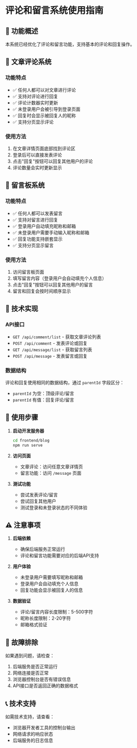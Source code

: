 # 评论和留言系统使用指南

## 🎯 功能概述

本系统已经优化了评论和留言功能，支持基本的评论和回复操作。

## 📝 文章评论系统

### 功能特点
- ✅ 任何人都可以对文章进行评论
- ✅ 支持对评论进行回复
- ✅ 评论计数器实时更新
- ✅ 未登录用户会被引导到登录页面
- ✅ 回复时会显示被回复人的昵称
- ✅ 支持分页显示评论

### 使用方法
1. 在文章详情页面底部找到评论区
2. 登录后可以直接发表评论
3. 点击"回复"按钮可以回复其他用户的评论
4. 评论数量会实时更新显示

## 💬 留言板系统

### 功能特点
- ✅ 任何人都可以发表留言
- ✅ 支持对留言进行回复
- ✅ 登录用户自动填充昵称和邮箱
- ✅ 未登录用户需要手动输入昵称和邮箱
- ✅ 回复功能支持嵌套显示
- ✅ 支持分页显示留言

### 使用方法
1. 访问留言板页面
2. 填写留言内容（登录用户会自动填充个人信息）
3. 点击"回复"按钮可以回复其他用户的留言
4. 留言和回复会按时间顺序显示

## 🔧 技术实现

### API接口
- `GET /api/comment/list` - 获取文章评论列表
- `POST /api/comment` - 发表评论或回复
- `GET /api/message/list` - 获取留言列表
- `POST /api/message` - 发表留言或回复

### 数据结构
评论和回复使用相同的数据结构，通过 `parentId` 字段区分：
- `parentId` 为空：顶级评论/留言
- `parentId` 有值：回复评论/留言

## 🚀 使用步骤

1. **启动开发服务器**
   ```bash
   cd frontend/blog
   npm run serve
   ```

2. **访问页面**
   - 文章评论：访问任意文章详情页
   - 留言功能：访问 `/message` 页面

3. **测试功能**
   - 尝试发表评论/留言
   - 尝试回复其他用户
   - 测试登录和未登录状态的不同体验

## ⚠️ 注意事项

1. **后端依赖**
   - 确保后端服务正常运行
   - 评论和留言功能需要对应的后端API支持

2. **用户体验**
   - 未登录用户需要填写昵称和邮箱
   - 登录用户会自动填充个人信息
   - 回复功能会显示被回复人的信息

3. **数据验证**
   - 评论/留言内容长度限制：5-500字符
   - 昵称长度限制：2-20字符
   - 邮箱格式验证

## 🐛 故障排除

如果遇到问题，请检查：
1. 后端服务是否正常运行
2. 网络连接是否正常
3. 浏览器控制台是否有错误信息
4. API接口是否返回正确的数据格式

## 📞 技术支持

如需技术支持，请查看：
- 浏览器开发者工具的控制台输出
- 网络请求的响应状态
- 后端服务的日志信息